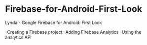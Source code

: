 # Firebase-for-Android-First-Look

Lynda - Google Firebase for Android: First Look

  -Creating a Firebase project
  -Adding Firebase Analytics
  -Using the analytics API
